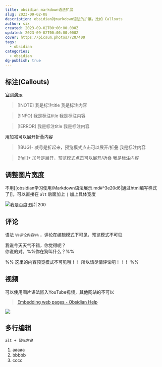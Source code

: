 ```yaml
---
title: obsidian markdown语法扩展
slug: 2023-09-02-08
description: obsidian对markdown语法的扩展，比如 Callouts
author: six
created: 2023-09-02T00:00:00.000Z
updated: 2023-09-02T00:00:00.000Z
cover: https://picsum.photos/720/400
tags:
  - obsidian
categories:
  - obsidian
dg-publish: true
---
```

## 标注(Callouts)

[官网演示](https://help.obsidian.md/How+to/Use+callouts)

> [!NOTE] 我是标注title
> 我是标注内容

> [!INFO] 我是标注title
> 我是标注内容

> [!ERROR] 我是标注title
> 我是标注内容

用加减可以展开折叠内容

> [!BUG]- 减号是折起来，预览模式点击可以展开/折叠
> 我是标注内容

> [!fail]+ 加号是展开，预览模式点击可以展开/折叠
> 我是标注内容

## 调整图片宽度

不用[[obsidian学习使用/Markdown语法展示.md#^3e20d6|通过html编写样式了]]，可以直接在 `alt` 后面加上 `|` 加上具体宽度

![我是百度图片|200](https://s.sixmillions.cn/img/2023/01/15/125615467qvf9.png)

## 评论

语法 `%%评论内容%%` ，评论在编辑模式下可见，预览模式不可见

我说今天天气不错，你觉得呢？  
你说的对。%%你在狗叫什么？%%

%%
这里的内容预览模式不可见哦！！
所以请尽情评论吧！！！
%%

## 视频

可以使用图片语法嵌入YouTube视频，其他网站的不可以

> [Embedding web pages - Obsidian Help](https://help.obsidian.md/Editing+and+formatting/Embedding+web+pages)

![](https://www.youtube.com/watch?v=NnTvZWp5Q7o)

## 多行编辑

`alt + 鼠标左键`

1. aaaaa
2. bbbbb
3. cccc

